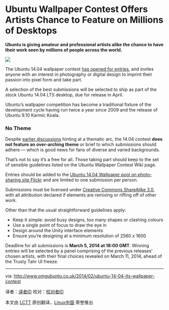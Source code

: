 Ubuntu Wallpaper Contest Offers Artists Chance to Feature on Millions of Desktops
================================================================================
**Ubuntu is giving amateur and professional artists alike the chance to have their work seen by millions of people across the world.**

![](http://www.omgubuntu.co.uk/wp-content/uploads/2014/02/ggg-350x200.png)

The Ubuntu 14.04 wallpaper contest [has opened for entries][1], and invites anyone with an interest in photography or digital design to imprint their passion into pixel form and take part.

A selection of the best submissions will be selected to ship as part of the stock Ubuntu 14.04 LTS desktop, due for release in April.

Ubuntu’s wallpaper competition has become a traditional fixture of the development cycle having run twice a year since 2009 and the release of Ubuntu 9.10 Karmic Koala.

### No Theme ###

Despite [earlier discussions][2] hinting at a thematic arc, the 14.04 contest **does not feature an over-arching theme** or brief to which submissions should adhere — which is good news for fans of diverse and varied backgrounds.

That’s not to say it’s a free for all. Those taking part should keep to the set of sensible guidelines listed on the Ubuntu Wallpaper Contest Wiki page.

Entries should be added to the [Ubuntu 14.04 Wallpaper pool on photo-sharing site Flickr][3] and are limited to one submission per person.

Submissions must be licensed under [Creative Commons ShareAlike 3.0][4], with all attribution declared if elements are remixing or riffing off of other work.

Other than that the usual straightforward guidelines apply:

- Keep it simple: avoid busy designs, too many shapes or clashing colours
- Use a single point of focus to draw the eye in
- Design around the Unity interface elements
- Ensure you’re designing at a minimum resolution of 2560 x 1600

Deadline for all submissions is **March 5, 2014 at 18:00 GMT**. Winning entries will be selected by a panel comprising of the previous releases’ chosen artists, with their final choices revealed on March 11, 2014, ahead of the Trusty Tahr UI freeze.

--------------------------------------------------------------------------------

via: http://www.omgubuntu.co.uk/2014/02/ubuntu-14-04-lts-wallpaper-contest

译者：[译者ID](https://github.com/译者ID) 校对：[校对者ID](https://github.com/校对者ID)

本文由 [LCTT](https://github.com/LCTT/TranslateProject) 原创翻译，[Linux中国](http://linux.cn/) 荣誉推出

[1]:http://hungfu.wordpress.com/2014/02/10/ubuntu-14-04-needs-a-splash-of-colour-and-you-can-help/
[2]:http://www.omgubuntu.co.uk/2014/02/ubuntu-14-04-wallpaper-contest-changes
[3]:http://www.flickr.com/groups/2535978@N21
[4]:http://creativecommons.org/licenses/by-sa/3.0/